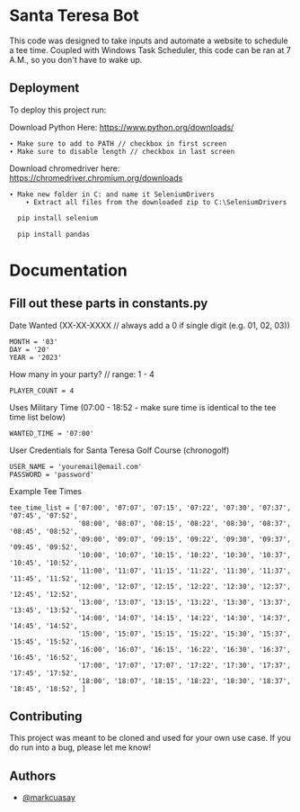 
# Santa Teresa Bot

This code was designed to take inputs and automate a website to schedule a tee time. Coupled with Windows Task Scheduler, this code can be ran at 7 A.M., so you don't have to wake up.

## Deployment

To deploy this project run:

Download Python Here:
https://www.python.org/downloads/

    ∙ Make sure to add to PATH // checkbox in first screen
    ∙ Make sure to disable length // checkbox in last screen

Download chromedriver here:
https://chromedriver.chromium.org/downloads

    ∙ Make new folder in C: and name it SeleniumDrivers
        ∙ Extract all files from the downloaded zip to C:\SeleniumDrivers
```bash
  pip install selenium
```
```bash
  pip install pandas
```

# Documentation

## Fill out these parts in constants.py

Date Wanted (XX-XX-XXXX // always add a 0 if single digit (e.g. 01, 02, 03))

    MONTH = '03'
    DAY = '20'
    YEAR = '2023'

How many in your party? // range: 1 - 4 

    PLAYER_COUNT = 4

Uses Military Time (07:00 - 18:52 - make sure time is identical to the tee time list below)

    WANTED_TIME = '07:00'

User Credentials for Santa Teresa Golf Course (chronogolf)

    USER_NAME = 'youremail@email.com'
    PASSWORD = 'password'

Example Tee Times

    tee_time_list = ['07:00', '07:07', '07:15', '07:22', '07:30', '07:37', '07:45', '07:52',
                     '08:00', '08:07', '08:15', '08:22', '08:30', '08:37', '08:45', '08:52',
                     '09:00', '09:07', '09:15', '09:22', '09:30', '09:37', '09:45', '09:52',
                     '10:00', '10:07', '10:15', '10:22', '10:30', '10:37', '10:45', '10:52',
                     '11:00', '11:07', '11:15', '11:22', '11:30', '11:37', '11:45', '11:52',
                     '12:00', '12:07', '12:15', '12:22', '12:30', '12:37', '12:45', '12:52',
                     '13:00', '13:07', '13:15', '13:22', '13:30', '13:37', '13:45', '13:52',
                     '14:00', '14:07', '14:15', '14:22', '14:30', '14:37', '14:45', '14:52',
                     '15:00', '15:07', '15:15', '15:22', '15:30', '15:37', '15:45', '15:52',
                     '16:00', '16:07', '16:15', '16:22', '16:30', '16:37', '16:45', '16:52',
                     '17:00', '17:07', '17:07', '17:22', '17:30', '17:37', '17:45', '17:52',
                     '18:00', '18:07', '18:15', '18:22', '18:30', '18:37', '18:45', '18:52', ]

## Contributing

This project was meant to be cloned and used for your own use case. If you do run into a bug, please let me know!

## Authors

- [@markcuasay](https://github.com/checkmycode)



